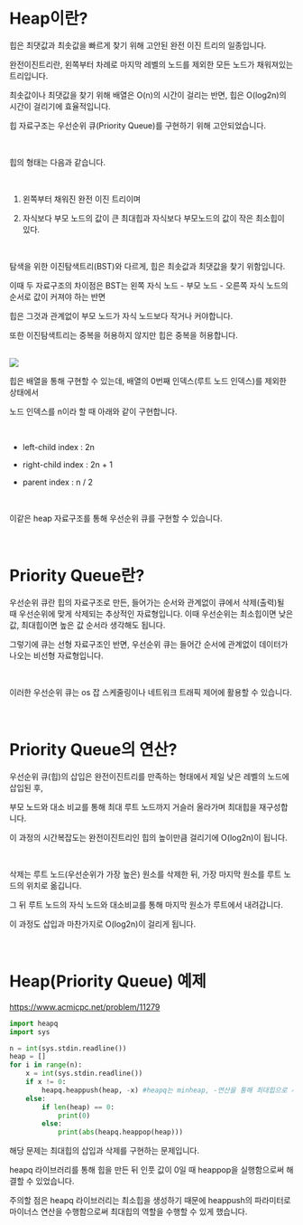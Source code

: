# Heap이란?

힙은 최댓값과 최솟값을 빠르게 찾기 위해 고안된 완전 이진 트리의 일종입니다.

완전이진트리란, 왼쪽부터 차례로 마지막 레벨의 노드를 제외한 모든 노드가 채워져있는 트리입니다.

최솟값이나 최댓값을 찾기 위해 배열은 O(n)의 시간이 걸리는 반면, 힙은 O(log2n)의 시간이 걸리기에 효율적입니다.

힙 자료구조는 우선순위 큐(Priority Queue)를 구현하기 위해 고안되었습니다.

<br/>

힙의 형태는 다음과 같습니다.

<br/>

1. 왼쪽부터 채워진 완전 이진 트리이며

2. 자식보다 부모 노드의 값이 큰 최대힙과 자식보다 부모노드의 값이 작은 최소힙이 있다.

<br/>

탐색을 위한 이진탐색트리(BST)와 다르게, 힙은 최솟값과 최댓값을 찾기 위함입니다.

이때 두 자료구조의 차이점은 BST는 왼쪽 자식 노드 - 부모 노드 - 오른쪽 자식 노드의 순서로 값이 커져야 하는 반면

힙은 그것과 관계없이 부모 노드가 자식 노드보다 작거나 커야합니다.

또한 이진탐색트리는 중복을 허용하지 않지만 힙은 중복을 허용합니다.

<br/>

<img src="https://blog.kakaocdn.net/dn/TsYAA/btr21BDewYV/Ctl60C7TYYBVB6BTtSfADk/img.png"/>


<br/>

힙은 배열을 통해 구현할 수 있는데, 배열의 0번째 인덱스(루트 노드 인덱스)를 제외한 상태에서

노드 인덱스를 n이라 할 때 아래와 같이 구현합니다.

<br/>

- left-child index : 2n

- right-child index : 2n + 1

- parent index : n / 2

<br/>

이같은 heap 자료구조를 통해 우선순위 큐를 구현할 수 있습니다.

<br/>

# Priority Queue란?

우선순위 큐란 힙의 자료구조로 만든, 들어가는 순서와 관계없이 큐에서 삭제(출력)될 때 우선순위에 맞게 삭제되는 추상적인 자료형입니다. 이때 우선순위는 최소힙이면 낮은 값, 최대힙이면 높은 값 순서라 생각해도 됩니다.

그렇기에 큐는 선형 자료구조인 반면, 우선순위 큐는 들어간 순서에 관계없이 데이터가 나오는 비선형 자료형입니다.

<br/>

이러한 우선순위 큐는 os 잡 스케줄링이나 네트워크 트래픽 제어에 활용할 수 있습니다.

<br/>

# Priority Queue의 연산?

우선순위 큐(힙)의 삽입은 완전이진트리를 만족하는 형태에서 제일 낮은 레벨의 노드에 삽입된 후,

부모 노드와 대소 비교를 통해 최대 루트 노드까지 거슬러 올라가며 최대힙을 재구성합니다.

이 과정의 시간복잡도는 완전이진트리인 힙의 높이만큼 걸리기에 O(log2n)이 됩니다.

<br/>

삭제는 루트 노드(우선순위가 가장 높은) 원소를 삭제한 뒤, 가장 마지막 원소를 루트 노드의 위치로 옮깁니다.

그 뒤 루트 노드의 자식 노드와 대소비교를 통해 마지막 원소가 루트에서 내려갑니다.

이 과정도 삽입과 마찬가지로 O(log2n)이 걸리게 됩니다.

<br/>

# Heap(Priority Queue) 예제
https://www.acmicpc.net/problem/11279

```python
import heapq
import sys

n = int(sys.stdin.readline())
heap = []
for i in range(n):
    x = int(sys.stdin.readline())
    if x != 0:
        heapq.heappush(heap, -x) #heapq는 minheap, -연산을 통해 최대힙으로 사용
    else:
        if len(heap) == 0:
            print(0)
        else:
            print(abs(heapq.heappop(heap)))
```


해당 문제는 최대힙의 삽입과 삭제를 구현하는 문제입니다.

heapq 라이브러리를 통해 힙을 만든 뒤 인풋 값이 0일 때 heappop을 실행함으로써 해결할 수 있었습니다.

주의할 점은 heapq 라이브러리는 최소힙을 생성하기 때문에 heappush의 파라미터로 마이너스 연산을 수행함으로써 최대힙의 역할을 수행할 수 있게 했습니다.
